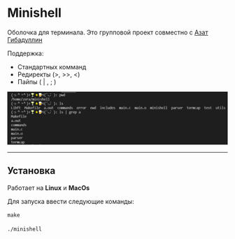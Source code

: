 # Minishell

Оболочка для терминала. Это групповой проект совместно с [Азат Гибадуллин](https://github.com/azatgibadullin1999)

Поддержка:
* Стандартных комманд
* Редиректы (>, >>, <)
* Пайпы ( | , ; )

![Minishell](https://github.com/Zera57/minishell/raw/master/illustration/Minishell.png)

---

## Установка

Работает на **Linux** и **MacOs**

Для запуска ввести следующие команды:
  
	make
	
	./minishell
